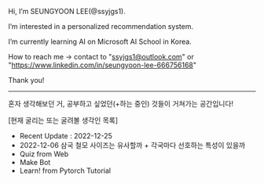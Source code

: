 Hi, I’m SEUNGYOON LEE(@ssyjgs1).  

I’m interested in a personalized recommendation system.  

I’m currently learning AI on Microsoft AI School in Korea.  

How to reach me → contact to "ssyjgs1@outlook.com" or "https://www.linkedin.com/in/seungyoon-lee-666756168"  

Thank you!  

-----------------------------------------------------------------------------------------------------------------------------------------------------------------------

혼자 생각해보던 거, 공부하고 싶었던(+하는 중인) 것들이 거쳐가는 공간입니다!

[현재 굴리는 또는 굴려볼 생각인 목록]
- Recent Update : 2022-12-25
- 2022-12-06 삼국 철모 사이즈는 유사할까 + 각국마다 선호하는 특성이 있을까
- Quiz from Web
- Make Bot
- Learn! from Pytorch Tutorial
